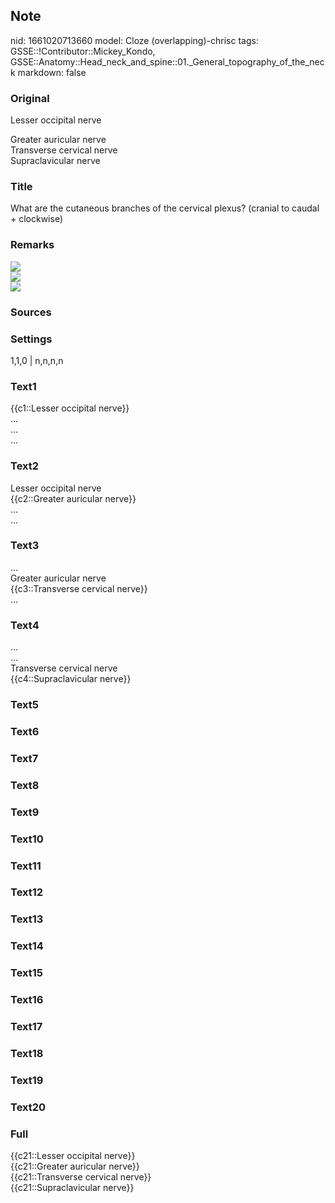 ## Note
nid: 1661020713660
model: Cloze (overlapping)-chrisc
tags: GSSE::!Contributor::Mickey_Kondo, GSSE::Anatomy::Head_neck_and_spine::01._General_topography_of_the_neck
markdown: false

### Original
Lesser occipital nerve
<div>
  Greater auricular nerve
</div>
<div>
  Transverse cervical nerve
</div>
<div>
  Supraclavicular nerve
</div>

### Title
What are the cutaneous branches of the cervical plexus? (cranial to caudal + clockwise)

### Remarks
<img src="paste-5523327942657.jpg">
<div><img src=
"paste-5411fe56b048666339f41efc9ff0f8895ab396cb.jpg"></div>
<div><img src="21896f317d0bf96ea492f3d509735a.png"></div>

### Sources


### Settings
1,1,0 | n,n,n,n

### Text1
<div>
  {{c1::Lesser occipital nerve}}
</div>
<div>
  ...
</div>
<div>
  ...
</div>
<div>
  ...
</div>

### Text2
<div>
  Lesser occipital nerve
</div>
<div>
  {{c2::Greater auricular nerve}}
</div>
<div>
  ...
</div>
<div>
  ...
</div>

### Text3
<div>
  ...
</div>
<div>
  Greater auricular nerve
</div>
<div>
  {{c3::Transverse cervical nerve}}
</div>
<div>
  ...
</div>

### Text4
<div>
  ...
</div>
<div>
  ...
</div>
<div>
  Transverse cervical nerve
</div>
<div>
  {{c4::Supraclavicular nerve}}
</div>

### Text5


### Text6


### Text7


### Text8


### Text9


### Text10


### Text11


### Text12


### Text13


### Text14


### Text15


### Text16


### Text17


### Text18


### Text19


### Text20


### Full
<div>
  {{c21::Lesser occipital nerve}}
</div>
<div>
  {{c21::Greater auricular nerve}}
</div>
<div>
  {{c21::Transverse cervical nerve}}
</div>
<div>
  {{c21::Supraclavicular nerve}}
</div>
